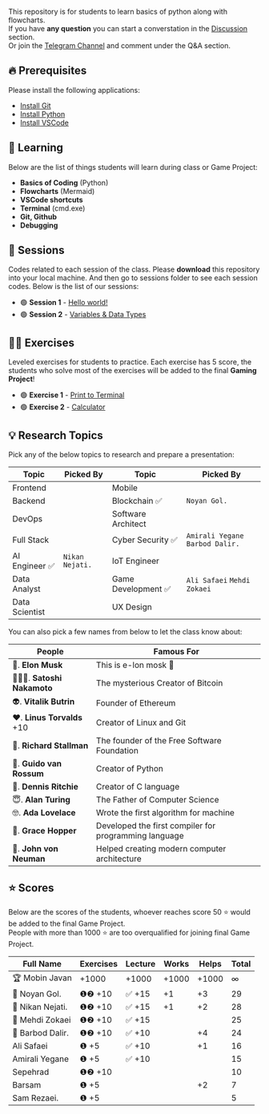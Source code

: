 This repository is for students to learn basics of python along with flowcharts.  
If you have **any question** you can start a converstation in the [Discussion](https://github.com/hayyaun/kids/discussions) section.  
Or join the [Telegram Channel](https://t.me/nodetcode) and comment under the Q&A section.

## 🔥 Prerequisites

Please install the following applications:

- [Install Git](https://git-scm.com/downloads)
- [Install Python](https://www.python.org/downloads/release/python-3130/)
- [Install VSCode](https://code.visualstudio.com/)

## 🧠 Learning

Below are the list of things students will learn during class or Game Project:

- **Basics of Coding** (Python)
- **Flowcharts** (Mermaid)
- **VSCode shortcuts**
- **Terminal** (cmd.exe)
- **Git, Github**
- **Debugging**

## 📒 Sessions

Codes related to each session of the class.
Please **download** this repository into your local machine.
And then go to sessions folder to see each session codes.
Below is the list of our sessions:

- 🟢 **Session 1** - [Hello world!](/sessions/session-1.ipynb)
- 🟢 **Session 2** - [Variables & Data Types](/sessions/session-2.ipynb)

## 🧑‍💻 Exercises

Leveled exercises for students to practice.
Each exercise has 5 score, the students who solve most of the exercises will be added to the final **Gaming Project**!

- 🟢 **Exercise 1** - [Print to Terminal](/exercises/exercise-1.py)
- 🟢 **Exercise 2** - [Calculator](/exercises/exercise-2.py)

## 💡 Research Topics

Pick any of the below topics to research and prepare a presentation:

| Topic          | Picked By       | Topic               | Picked By                        |
| -------------- | --------------- | ------------------- | -------------------------------- |
| Frontend       |                 | Mobile              |                                  |
| Backend        |                 | Blockchain ✅       | `Noyan Gol.`                     |
| DevOps         |                 | Software Architect  |                                  |
| Full Stack     |                 | Cyber Security ✅   | `Amirali Yegane` `Barbod Dalir.` |
| AI Engineer ✅ | `Nikan Nejati.` | IoT Engineer        |                                  |
| Data Analyst   |                 | Game Development ✅ | `Ali Safaei` `Mehdi Zokaei`      |
| Data Scientist |                 | UX Design           |                                  |

You can also pick a few names from below to let the class know about:

| People                     | Famous For                                            |
| -------------------------- | ----------------------------------------------------- |
| 🗿. **Elon Musk**          | This is e-lon mosk 🗿                                 |
| 🦹🏻‍♀️. **Satoshi Nakamoto**   | The mysterious Creator of Bitcoin                     |
| 👽. **Vitalik Butrin**     | Founder of Ethereum                                   |
| ❤️. **Linus Torvalds** +10 | Creator of Linux and Git                              |
| 🙏. **Richard Stallman**   | The founder of the Free Software Foundation           |
| 🤡. **Guido van Rossum**   | Creator of Python                                     |
| 🫡. **Dennis Ritchie**      | Creator of C language                                 |
| 😇. **Alan Turing**        | The Father of Computer Science                        |
| 🤓. **Ada Lovelace**       | Wrote the first algorithm for machine                 |
| 🤖. **Grace Hopper**       | Developed the first compiler for programming language |
| 🤩. **John von Neuman**    | Helped creating modern computer architecture          |

## ⭐ Scores

Below are the scores of the students, whoever reaches score 50 ⭐ would be added to the final Game Project.  
People with more than 1000 ⭐ are too overqualified for joining final Game Project.

| Full Name        | Exercises | Lecture | Works | Helps | Total |
| ---------------- | --------- | ------- | ----- | ----- | ----- |
| 🏆 Mobin Javan   | +1000     | +1000   | +1000 | +1000 | ∞     |
| 🥇 Noyan Gol.    | ❶❷ +10    | ✅ +15  | +1    | +3    | 29    |
| 🥈 Nikan Nejati. | ❶❷ +10    | ✅ +15  | +1    | +2    | 28    |
| 🥉 Mehdi Zokaei  | ❶❷ +10    | ✅ +15  |       |       | 25    |
| 🏅 Barbod Dalir. | ❶❷ +10    | ✅ +10  |       | +4    | 24    |
| Ali Safaei       | ❶ +5      | ✅ +10  |       | +1    | 16    |
| Amirali Yegane   | ❶ +5      | ✅ +10  |       |       | 15    |
| Sepehrad         | ❶❷ +10    |         |       |       | 10    |
| Barsam           | ❶ +5      |         |       | +2    | 7     |
| Sam Rezaei.      | ❶ +5      |         |       |       | 5     |
